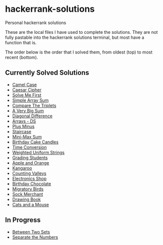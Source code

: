 # hackerrank-solutions
Personal hackerrank solutions

These are the local files I have used to complete the solutions. They are not fully pastable into the hackerrank solutions terminal, but most have a function that is.

The order below is the order that I solved them, from oldest (top) to most recent (bottom).

## Currently Solved Solutions
- [Camel Case](https://www.hackerrank.com/challenges/camelcase/problem)
- [Caesar Cipher](https://www.hackerrank.com/challenges/caesar-cipher-1/problem)
- [Solve Me First](https://www.hackerrank.com/challenges/solve-me-first/problem)
- [Simple Array Sum](https://www.hackerrank.com/challenges/simple-array-sum/problem)
- [Compare The Triplets](https://www.hackerrank.com/challenges/compare-the-triplets/problem)
- [A Very Big Sum](https://www.hackerrank.com/challenges/a-very-big-sum/problem)
- [Diagonal Difference](https://www.hackerrank.com/challenges/diagonal-difference/problem)
- [Arrays - DS](https://www.hackerrank.com/challenges/arrays-ds/problem)
- [Plus Minus](https://www.hackerrank.com/challenges/plus-minus/problem)
- [Staircase](https://www.hackerrank.com/challenges/staircase/problem)
- [Mini-Max Sum](https://www.hackerrank.com/challenges/mini-max-sum/problem)
- [Birthday Cake Candles](https://www.hackerrank.com/challenges/birthday-cake-candles/problem)
- [Time Conversion](https://www.hackerrank.com/challenges/time-conversion/problem)
- [Weighted Uniform Strings](https://www.hackerrank.com/challenges/weighted-uniform-string/problem)
- [Grading Students](https://www.hackerrank.com/challenges/grading/problem)
- [Apple and Orange](https://www.hackerrank.com/challenges/apple-and-orange/problem)
- [Kangaroo](https://www.hackerrank.com/challenges/kangaroo/problem)
- [Counting Valleys](https://www.hackerrank.com/challenges/counting-valleys/problem)
- [Electronics Shop](https://www.hackerrank.com/challenges/electronics-shop/problem)
- [Birthday Chocolate](https://www.hackerrank.com/challenges/the-birthday-bar/problem)
- [Migratory Birds](https://www.hackerrank.com/challenges/migratory-birds/problem)
- [Sock Merchant](https://www.hackerrank.com/challenges/sock-merchant/problem)
- [Drawing Book](https://www.hackerrank.com/challenges/drawing-book/problem)
- [Cats and a Mouse](https://www.hackerrank.com/challenges/cats-and-a-mouse/problem)

## In Progress
- [Between Two Sets](https://www.hackerrank.com/challenges/between-two-sets/problem)
- [Separate the Numbers](https://www.hackerrank.com/challenges/separate-the-numbers/problem)
